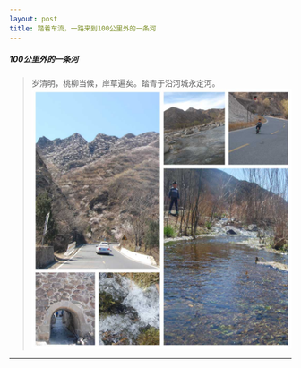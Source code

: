 ```yaml
---
layout: post
title: 踏着车流，一路来到100公里外的一条河
---
```


##### 100公里外的一条河
> 岁清明，桃柳当候，岸草遍矣。踏青于沿河城永定河。
![image description](/asset/ariver_beyond-100km-1000.jpg)

---




